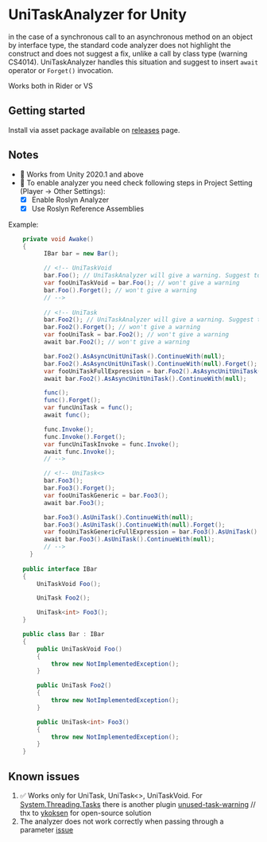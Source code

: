 UniTaskAnalyzer for Unity
===
in the case of a synchronous call to an asynchronous method on an object by interface type, the standard code analyzer does not highlight the construct and does not suggest a fix, unlike a call by class type (warning CS4014). UniTaskAnalyzer handles this situation and suggest to insert `await` operator or `Forget()` invocation.

Works both in Rider or VS

Getting started
---
Install via asset package available on [releases](https://github.com/Yggdrasills/UniTaskAnalyzer/releases) page.

Notes
---
- :small_red_triangle_down: Works from Unity 2020.1 and above
- :small_red_triangle_down: To enable analyzer you need check following steps in Project Setting (Player -> Other Settings):
    -   [x] Enable Roslyn Analyzer 
    -   [x] Use Roslyn Reference Assemblies 

Example:

```csharp
    private void Awake()
    {
          IBar bar = new Bar();

          // <!-- UniTaskVoid
          bar.Foo(); // UniTaskAnalyzer will give a warning. Suggest to add await operator
          var fooUniTaskVoid = bar.Foo(); // won't give a warning
          bar.Foo().Forget(); // won't give a warning
          // -->
          
          // <!-- UniTask
          bar.Foo2(); // UniTaskAnalyzer will give a warning. Suggest to add await operator or invoke Forget()
          bar.Foo2().Forget(); // won't give a warning
          var fooUniTask = bar.Foo2(); // won't give a warning
          await bar.Foo2(); // won't give a warning

          bar.Foo2().AsAsyncUnitUniTask().ContinueWith(null);
          bar.Foo2().AsAsyncUnitUniTask().ContinueWith(null).Forget();
          var fooUniTaskFullExpression = bar.Foo2().AsAsyncUnitUniTask().ContinueWith(null);
          await bar.Foo2().AsAsyncUnitUniTask().ContinueWith(null);

          func();
          func().Forget();
          var funcUniTask = func();
          await func();

          func.Invoke();
          func.Invoke().Forget();
          var funcUniTaskInvoke = func.Invoke();
          await func.Invoke();
          // -->

          // <!-- UniTask<>
          bar.Foo3();
          bar.Foo3().Forget();
          var fooUniTaskGeneric = bar.Foo3();
          await bar.Foo3();

          bar.Foo3().AsUniTask().ContinueWith(null);
          bar.Foo3().AsUniTask().ContinueWith(null).Forget();
          var fooUniTaskGenericFullExpression = bar.Foo3().AsUniTask().ContinueWith(null);
          await bar.Foo3().AsUniTask().ContinueWith(null);
          // -->
      }
    
    public interface IBar
    {
        UniTaskVoid Foo();

        UniTask Foo2();

        UniTask<int> Foo3();
    }

    public class Bar : IBar
    {
        public UniTaskVoid Foo()
        {
            throw new NotImplementedException();
        }

        public UniTask Foo2()
        {
            throw new NotImplementedException();
        }

        public UniTask<int> Foo3()
        {
            throw new NotImplementedException();
        }
    }
```

Known issues
---
1. :white_check_mark: Works only for UniTask, UniTask<>, UniTaskVoid. For [System.Threading.Tasks](https://docs.microsoft.com/en-us/dotnet/api/system.threading.tasks.task?view=net-6.0) there is another plugin [unused-task-warning](https://github.com/ykoksen/unused-task-warning) // thx to [ykoksen](https://github.com/ykoksen) for open-source solution
2. The analyzer does not work correctly when passing through a parameter [issue](https://github.com/Yggdrasills/UniTaskAnalyzer/issues/5)
